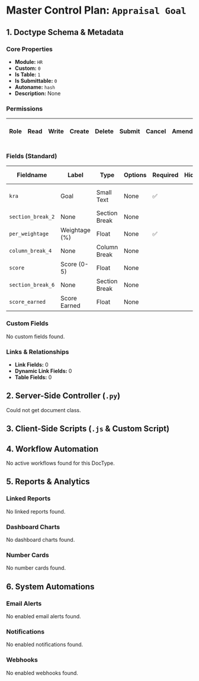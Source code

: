 # Master Control Plan: `Appraisal Goal`

## 1. Doctype Schema & Metadata

### Core Properties
- **Module:** `HR`
- **Custom:** `0`
- **Is Table:** `1`
- **Is Submittable:** `0`
- **Autoname:** `hash`
- **Description:** None

### Permissions
| Role | Read | Write | Create | Delete | Submit | Cancel | Amend | Report | Import | Export | Print | Email | Share | Set User Perms |
|---|---|---|---|---|---|---|---|---|---|---|---|---|---|---|


### Fields (Standard)
| Fieldname | Label | Type | Options | Required | Hidden | Read Only | Default | Description |
|---|---|---|---|---|---|---|---|---|
| `kra` | Goal | Small Text | None | ✅ |  |  | None | Key Responsibility Area |
| `section_break_2` | None | Section Break | None |  |  |  | None | None |
| `per_weightage` | Weightage (%) | Float | None | ✅ |  |  | None | None |
| `column_break_4` | None | Column Break | None |  |  |  | None | None |
| `score` | Score (0-5) | Float | None |  |  |  | None | None |
| `section_break_6` | None | Section Break | None |  |  |  | None | None |
| `score_earned` | Score Earned | Float | None |  |  | ✅ | None | None |


### Custom Fields
No custom fields found.


### Links & Relationships
- **Link Fields:** 0
- **Dynamic Link Fields:** 0
- **Table Fields:** 0

## 2. Server-Side Controller (`.py`)
Could not get document class.


## 3. Client-Side Scripts (`.js` & Custom Script)




## 4. Workflow Automation
No active workflows found for this DocType.


## 5. Reports & Analytics
### Linked Reports
No linked reports found.


### Dashboard Charts
No dashboard charts found.


### Number Cards
No number cards found.


## 6. System Automations
### Email Alerts
No enabled email alerts found.


### Notifications
No enabled notifications found.


### Webhooks
No enabled webhooks found.
